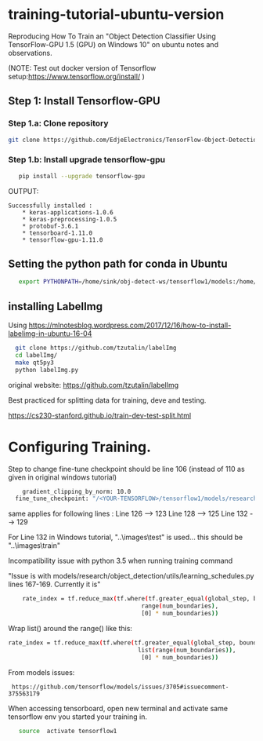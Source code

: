 # training-tutorial-ubuntu-version
Reproducing How To Train an "Object Detection Classifier Using TensorFlow-GPU 1.5 (GPU) on Windows 10" on ubuntu notes and observations.

(NOTE: Test out docker version of Tensorflow setup:https://www.tensorflow.org/install/ )

## Step 1: Install Tensorflow-GPU

### Step 1.a: Clone repository
```bash
git clone https://github.com/EdjeElectronics/TensorFlow-Object-Detection-API-Tutorial-Train-Multiple-Objects-Windows-10.git
```

### Step 1.b: Install upgrade tensorflow-gpu
 ```bash
    pip install --upgrade tensorflow-gpu
 ```
OUTPUT:
```
Successfully installed :
	* keras-applications-1.0.6 
	* keras-preprocessing-1.0.5
	* protobuf-3.6.1 
	* tensorboard-1.11.0
	* tensorflow-gpu-1.11.0
```



## Setting the python path for conda in Ubuntu

```bash 
   export PYTHONPATH=/home/sink/obj-detect-ws/tensorflow1/models:/home/sink/obj-detect-ws/tensorflow1/models/research:/home/sink/obj-detect-ws/tensorflow1/models/research/slim
```


## installing LabelImg
 Using
  https://mlnotesblog.wordpress.com/2017/12/16/how-to-install-labelimg-in-ubuntu-16-04

```bash
  git clone https://github.com/tzutalin/labelImg
  cd labelImg/
  make qt5py3   
  python labelImg.py 
```
original website: 
https://github.com/tzutalin/labelImg


Best practiced for splitting data for training, deve and testing. 

https://cs230-stanford.github.io/train-dev-test-split.html


# Configuring Training.
Step to change fine-tune checkpoint should be line 106 (instead of 110 as given in original windows tutorial)

```bash
    gradient_clipping_by_norm: 10.0
  fine_tune_checkpoint: "/<YOUR-TENSORFLOW>/tensorflow1/models/research/object_detection/faster_rcnn_inception_v2_coco_2018_01_28/model.ckpt"
```

same applies for following lines :
   Line 126 --> 123
   Line 128 --> 125
   Line 132 --> 129


 For Line 132 in Windows tutorial, "..\images\test" is used... this should be "..\images\train"


Incompatibility issue with python 3.5 when running training command 

  "Issue is with models/research/object_detection/utils/learning_schedules.py lines 167-169. Currently it is"

```bash
	rate_index = tf.reduce_max(tf.where(tf.greater_equal(global_step, boundaries),
                                      range(num_boundaries),
                                      [0] * num_boundaries))
```
Wrap list() around the range() like this:

```bash
rate_index = tf.reduce_max(tf.where(tf.greater_equal(global_step, boundaries),
                                     list(range(num_boundaries)),
                                      [0] * num_boundaries))
```
From models issues: 
```
 https://github.com/tensorflow/models/issues/3705#issuecomment-375563179
```
When accessing tensorboard, open new terminal and activate same tensorflow env you started your training in.

```bash
   source  activate tensorflow1
```


